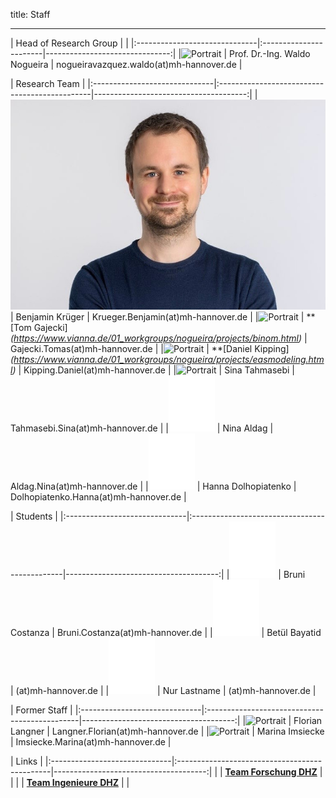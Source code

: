 title: Staff
- - - 
| Head of Research Group                                   |                                      |
|:------------------------------|:-----------------------|-------------------------------:|
|![Portrait](staff/Nogueiraklein.jpg) | Prof. Dr.-Ing. Waldo Nogueira | nogueiravazquez.waldo(at)mh-hannover.de   |
 
| Research Team                                                                                                      |
|:------------------------------|:----------------------------------------------|--------------------------------------:|
|![Portrait](staff/Krueger.jpg) | Benjamin Krüger        | Krueger.Benjamin(at)mh-hannover.de |
|![Portrait](staff/Gajecki.jpg)	| **[Tom Gajecki]*(https://www.vianna.de/01_workgroups/nogueira/projects/binom.html)*  				 | Gajecki.Tomas(at)mh-hannover.de	   |
|![Portrait](staff/Alrutz.jpg)	| **[Daniel Kipping]*(https://www.vianna.de/01_workgroups/nogueira/projects/easmodeling.html)*  				 | Kipping.Daniel(at)mh-hannover.de	   |
|![Portrait](staff/Tahmasebi.jpg)	| Sina Tahmasebi 				 | Tahmasebi.Sina(at)mh-hannover.de	   |
|![Portrait](staff/blank.jpg)	| Nina Aldag 				 | Aldag.Nina(at)mh-hannover.de	   |
|![Portrait](staff/blank.jpg)	| Hanna Dolhopiatenko 				 | Dolhopiatenko.Hanna(at)mh-hannover.de	   |



| Students                                                                                                      |
|:------------------------------|:----------------------------------------------|--------------------------------------:|
|![Portrait](staff/blank.jpg)	| Bruni Costanza        | Bruni.Costanza(at)mh-hannover.de	 |
|![Portrait](staff/blank.jpg)	| Betül Bayatid 			 | (at)mh-hannover.de	 |
|![Portrait](staff/blank.jpg)	| Nur  Lastname			 | 	(at)mh-hannover.de |



| Former Staff                                                                                                      |
|:------------------------------|:----------------------------------------------|--------------------------------------:|
|![Portrait](staff/Langner.jpg)	| Florian Langner        | Langner.Florian(at)mh-hannover.de	 |
|![Portrait](staff/Imsiecke.jpg)	| Marina Imsiecke 			 | Imsiecke.Marina(at)mh-hannover.de	 |



| Links                                                                                                      |
|:------------------------------|:----------------------------------------------|--------------------------------------:|
| | **[Team Forschung DHZ](https://www.hoerzentrum-hannover.de/wir-ueber-uns/team/forschung/)**    |      |
|	| **[Team Ingenieure DHZ](https://www.hoerzentrum-hannover.de/wir-ueber-uns/team/ingenieure/)** 	|  	   |

